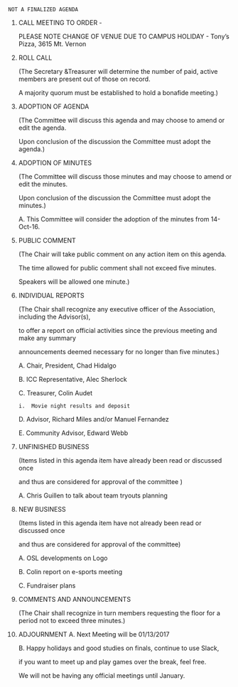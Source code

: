	NOT A FINALIZED AGENDA

1. CALL MEETING TO ORDER - 

	PLEASE NOTE CHANGE OF VENUE DUE TO CAMPUS HOLIDAY -
	Tony’s Pizza, 3615 Mt. Vernon

2. ROLL CALL 

	(The Secretary &Treasurer will determine the number of paid, active members are present out of those on record. 
	
	A majority quorum must be established to hold a bonafide meeting.)

3. ADOPTION OF AGENDA 

	(The Committee will discuss this agenda and may choose to amend or edit the agenda. 
	
	Upon conclusion of the discussion the Committee must adopt the agenda.) 

4. ADOPTION OF MINUTES 

	(The Committee will discuss those minutes and may choose to amend or edit the minutes. 
	
	Upon conclusion of the discussion the Committee must adopt the minutes.)
	
	A. This Committee will consider the adoption of the minutes from 14-Oct-16.

5. PUBLIC COMMENT 

	(The Chair will take public comment on any action item on this agenda. 
	
	The time allowed for public comment shall not exceed five minutes. 
	
	Speakers will be allowed one minute.)

6.	INDIVIDUAL REPORTS 

	(The Chair shall recognize any executive officer of the Association, including the Advisor(s), 
	
	to offer a report on official activities since the previous meeting and make any summary 
	
	announcements deemed necessary for no longer than five minutes.)
	
	A. Chair, President, Chad Hidalgo
	
	B. ICC Representative, Alec Sherlock
	
	C. Treasurer, Colin Audet
	
		i.	Movie night results and deposit
		
	D. Advisor, Richard Miles and/or Manuel Fernandez 
	
	E. Community Advisor, Edward Webb

7.	UNFINISHED BUSINESS 

	(Items listed in this agenda item have already been read or discussed once 
	
	and thus are considered for approval of the committee )
	
	A. Chris Guillen to talk about team tryouts planning

8. NEW BUSINESS 

	(Items listed in this agenda item have not already been read or discussed once 
	
	and thus are considered for approval of the committee) 
	
	A. OSL developments on Logo
	
	B.	Colin report on e-sports meeting
	
	C.	Fundraiser plans


9.	COMMENTS AND ANNOUNCEMENTS 

	(The Chair shall recognize in turn members requesting the floor for a period not to exceed three minutes.)

10. ADJOURNMENT 
	A.	Next Meeting will be 01/13/2017 
	
	B.	Happy holidays and good studies on finals, continue to use Slack, 
	
	if you want to meet up and play games over the break, feel free. 
	
	We will not be having any official meetings until January.
